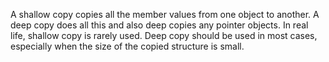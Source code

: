 A shallow copy copies all the member values from one object to another. A deep
copy does all this and also deep copies any pointer objects.
In real life, shallow copy is rarely used. Deep copy should be used in most cases, especially when the size of the copied structure is small.
